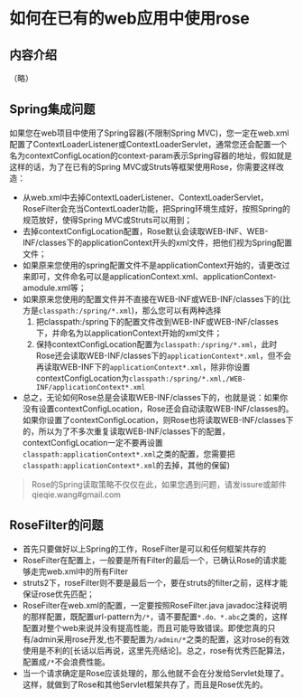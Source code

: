# 如何在已有的web应用中使用rose #

## 内容介绍 ##

（略）


## Spring集成问题 ##

如果您在web项目中使用了Spring容器(不限制Spring MVC)，您一定在web.xml配置了ContextLoaderListener或ContextLoaderServlet，通常您还会配置一个名为contextConfigLocation的context-param表示Spring容器的地址，假如就是这样的话，为了在已有的Spring MVC或Struts等框架使用Rose，你需要这样改造：


  * 从web.xml中去掉ContextLoaderListener、ContextLoaderServlet，RoseFilter会充当ContextLoader功能，把Spring环境生成好，按照Spring的规范放好，使得Spring MVC或Struts可以用到；
  * 去掉contextConfigLocation配置，Rose默认会读取WEB-INF、WEB-INF/classes下的applicationContext开头的xml文件，把他们视为Spring配置文件；
  * 如果原来您使用的spring配置文件不是applicationContext开始的，请更改过来即可，文件命名可以是applicationContext.xml、applicationContext-amodule.xml等；
  * 如果原来您使用的配置文件并不直接在WEB-INF或WEB-INF/classes下的(比方是`classpath:/spring/*.xml`)，那么您可以有两种选择
    1. 把classpath:/spring下的配置文件改到WEB-INF或WEB-INF/classes下，并命名为以applicationContext开始的xml文件；
    1. 保持contextConfigLocation配置为`classpath:/spring/*.xml`，此时Rose还会读取WEB-INF/classes下的`applicationContext*.xml`，但不会再读取WEB-INF下的`applicationContext*.xml`，除非你设置contextConfigLocation为`classpath:/spring/*.xml,/WEB-INF/applicationContext*.xml`
  * 总之，无论如何Rose总是会读取WEB-INF/classes下的，也就是说：如果你没有设置contextConfigLocation，Rose还会自动读取WEB-INF/classes的。如果你设置了contextConfigLocation，则Rose也将读取WEB-INF/classes下的，所以为了不多次重复读取WEB-INF/classes下的配置，contextConfigLocation一定不要再设置`classpath:applicationContext*.xml`之类的配置，您需要把`classpath:applicationContext*.xml`的去掉，其他的保留)

> Rose的Spring读取策略不仅仅在此，如果您遇到问题，请发issure或邮件qieqie.wang#gmail.com

## RoseFilter的问题 ##

  * 首先只要做好以上Spring的工作，RoseFilter是可以和任何框架共存的
  * RoseFilter在配置上，一般要是所有Filter的最后一个，已确认Rose的请求能够走完web.xml中的所有Filter
  * struts2下，roseFilter则不要是最后一个，要在struts的filter之前，这样才能保证rose优先匹配；
  * RoseFilter在web.xml的配置，一定要按照RoseFilter.java javadoc注释说明的那样配置，既配置url-pattern为`/*`，请不要配置`*.do、*.abc`之类的，这样配置对整个web来说并没有提高性能，而且可能导致错误。即使您真的只有/admin采用rose开发,也不要配置为`/admin/*`之类的配置，这对rose的有效使用是不利的[长话以后再说，这里先亮结论]。总之，rose有优秀匹配算法，配置成`/*`不会浪费性能。
  * 当一个请求确定是Rose应该处理的，那么他就不会在分发给Servlet处理了。这样，就做到了Rose和其他Servlet框架共存了，而且是Rose优先的。